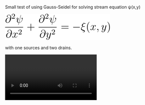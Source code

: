 

Small test of using Gauss-Seidel for solving stream equation ψ(x,y) 

![eq][equa] 

[equa]: equation.svg
 
with one sources and two drains.


![web][webm] 

[webm]: output.webm
